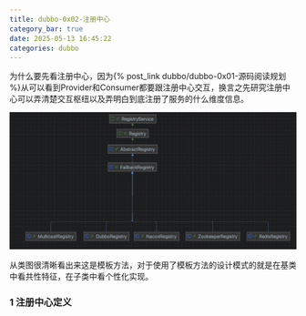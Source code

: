 ```yaml
---
title: dubbo-0x02-注册中心
category_bar: true
date: 2025-05-13 16:45:22
categories: dubbo
---
```


为什么要先看注册中心，因为{% post_link dubbo/dubbo-0x01-源码阅读规划 %}从可以看到Provider和Consumer都要跟注册中心交互，换言之先研究注册中心可以弄清楚交互枢纽以及弄明白到底注册了服务的什么维度信息。

![](./dubbo-0x02-注册中心/1747125960.png)

从类图很清晰看出来这是模板方法，对于使用了模板方法的设计模式的就是在基类中看共性特征，在子类中看个性化实现。

### 1 注册中心定义

